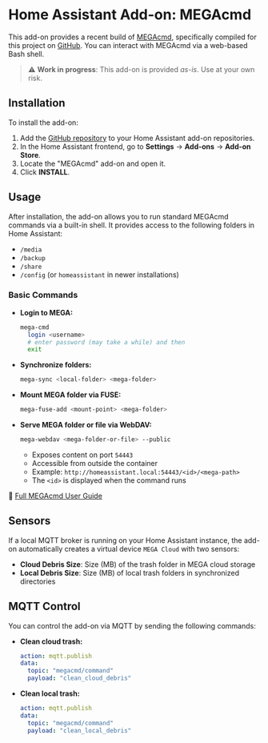# Home Assistant Add-on: MEGAcmd

This add-on provides a recent build of [MEGAcmd](https://github.com/meganz/MEGAcmd), specifically compiled for this project on [GitHub](https://github.com/heidrich76/megacmd-alpine).
You can interact with MEGAcmd via a web-based Bash shell.

> ⚠️ **Work in progress**: This add-on is provided _as-is_. Use at your own risk.

## Installation

To install the add-on:

1. Add the [GitHub repository](https://my.home-assistant.io/redirect/supervisor_add_addon_repository/?repository_url=https%3A%2F%2Fgithub.com%2Fheidrich76%2Fha-addons) to your Home Assistant add-on repositories.
2. In the Home Assistant frontend, go to **Settings** → **Add-ons** → **Add-on Store**.
3. Locate the "MEGAcmd" add-on and open it.
4. Click **INSTALL**.

## Usage

After installation, the add-on allows you to run standard MEGAcmd commands via a built-in shell. It provides access to the following folders in Home Assistant:

- `/media`
- `/backup`
- `/share`
- `/config` (or `homeassistant` in newer installations)

### Basic Commands

- **Login to MEGA:**

  ```bash
  mega-cmd
    login <username>
    # enter password (may take a while) and then
    exit
  ```

- **Synchronize folders:**

  ```bash
  mega-sync <local-folder> <mega-folder>
  ```

- **Mount MEGA folder via FUSE:**

  ```bash
  mega-fuse-add <mount-point> <mega-folder>
  ```

- **Serve MEGA folder or file via WebDAV:**

  ```bash
  mega-webdav <mega-folder-or-file> --public
  ```

  - Exposes content on port `54443`
  - Accessible from outside the container
  - Example: `http://homeassistant.local:54443/<id>/<mega-path>`
  - The `<id>` is displayed when the command runs

🔗 [Full MEGAcmd User Guide](https://github.com/meganz/MEGAcmd/blob/master/UserGuide.md)

## Sensors

If a local MQTT broker is running on your Home Assistant instance, the add-on automatically creates a virtual device `MEGA Cloud` with two sensors:

- **Cloud Debris Size**: Size (MB) of the trash folder in MEGA cloud storage
- **Local Debris Size**: Size (MB) of local trash folders in synchronized directories

## MQTT Control

You can control the add-on via MQTT by sending the following commands:

- **Clean cloud trash:**

  ```yaml
  action: mqtt.publish
  data:
    topic: "megacmd/command"
    payload: "clean_cloud_debris"
  ```

- **Clean local trash:**

  ```yaml
  action: mqtt.publish
  data:
    topic: "megacmd/command"
    payload: "clean_local_debris"
  ```
